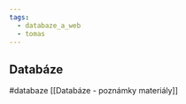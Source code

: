 ```yaml
---
tags:
  - databaze_a_web
  - tomas
---
```

## Databáze
#databaze 
[[Databáze - poznámky materiály]]

